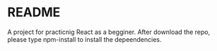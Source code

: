 # README

A project for practicnig React as a begginer.
After download the repo, please type npm-install to install the depeendencies.